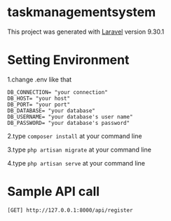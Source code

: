 # taskmanagementsystem

This project was generated with [Laravel](https://laravel.com/) version 9.30.1

# Setting Environment

1.change .env like that
```
DB_CONNECTION= "your connection"
DB_HOST= "your host"
DB_PORT= "your port"
DB_DATABASE= "your database"
DB_USERNAME= "your database's user name"
DB_PASSWORD= "your database's password"
```

2.type `composer install` at your command line

3.type `php artisan migrate` at your command line

4.type `php artisan serve` at your command line

# Sample API call

```
[GET] http://127.0.0.1:8000/api/register
```
